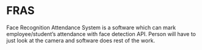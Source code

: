 # FRAS
Face Recognition Attendance System is a software which can mark employee/student’s attendance with face detection API. Person will have to just look at the camera and software does rest of the work.
